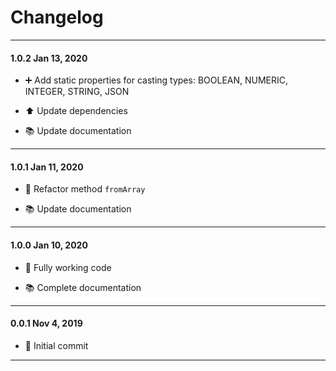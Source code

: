 # Changelog

----------

#### 1.0.2 Jan 13, 2020

* ➕ Add static properties for casting types: BOOLEAN, NUMERIC, INTEGER, STRING, JSON

* ⬆️ Update dependencies

* 📚 Update documentation

----------

#### 1.0.1 Jan 11, 2020

* 🔨 Refactor method `fromArray`

* 📚 Update documentation

----------

#### 1.0.0 Jan 10, 2020

* 🎉 Fully working code

* 📚 Complete documentation

----------

#### 0.0.1 Nov 4, 2019

* 🎉 Initial commit

----------
